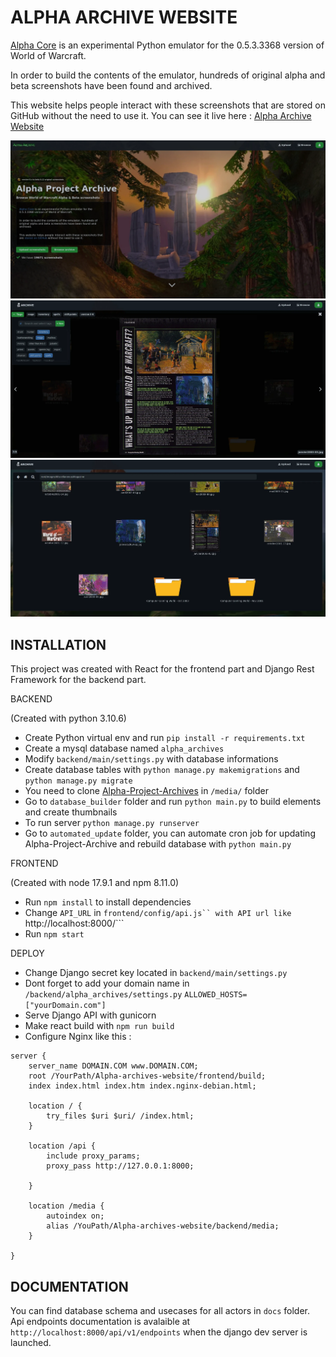 ALPHA ARCHIVE WEBSITE
===================



[Alpha Core](https://github.com/The-Alpha-Project) is an experimental Python emulator for the 0.5.3.3368 version of World of Warcraft.

In order to build the contents of the emulator, hundreds of original alpha and beta screenshots have been found and archived.

This website helps people interact with these screenshots that are stored on GitHub without the need to use it. You can see it live here : [Alpha Archive Website](https://archive.thealphaproject.eu/)


![](presentation1.webp)
![](presentation2.webp)
![](presentation3.webp)


INSTALLATION
------------

This project was created with React for the frontend part and Django Rest Framework for the backend part. 

BACKEND 

(Created with python 3.10.6)

- Create Python virtual env and run ```pip install -r requirements.txt```
- Create a mysql database named ```alpha_archives```
- Modify `backend/main/settings.py` with database informations
- Create database tables with ```python manage.py makemigrations``` and ```python manage.py migrate```
- You need to clone [Alpha-Project-Archives](https://github.com/The-Alpha-Project/Alpha-Project-Archive) in ```/media/``` folder
- Go to ```database_builder``` folder and run ```python main.py``` to build elements and create thumbnails
- To run server ```python manage.py runserver```
- Go to ```automated_update``` folder, you can automate cron job for updating Alpha-Project-Archive and rebuild database with ```python main.py```

FRONTEND

(Created with node 17.9.1 and npm 8.11.0)

- Run ```npm install``` to install dependencies
- Change ```API_URL``` in ```frontend/config/api.js`` with API url like ```http://localhost:8000/```
- Run ```npm start```


DEPLOY

- Change Django secret key located in `backend/main/settings.py`
- Dont forget to add your domain name in ```/backend/alpha_archives/settings.py```  ```ALLOWED_HOSTS=["yourDomain.com"]```
- Serve Django API with gunicorn
- Make react build with ```npm run build```
- Configure Nginx like this : 

```
server {
    server_name DOMAIN.COM www.DOMAIN.COM;
    root /YourPath/Alpha-archives-website/frontend/build;
    index index.html index.htm index.nginx-debian.html;

    location / {
        try_files $uri $uri/ /index.html;
    }

    location /api {
        include proxy_params;
        proxy_pass http://127.0.0.1:8000;

    }

    location /media {
        autoindex on;
        alias /YouPath/Alpha-archives-website/backend/media;
    }

}
```

DOCUMENTATION
-----------

You can find database schema and usecases for all actors in `docs` folder.
Api endpoints documentation is avalaible at `http://localhost:8000/api/v1/endpoints` when the django dev server is launched.